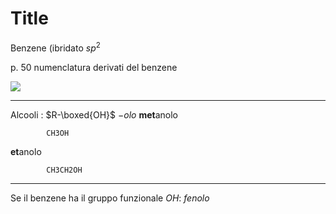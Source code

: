 # Title

Benzene (ibridato $sp^2$


p. 50 numenclatura derivati del benzene



![](https://i.imgur.com/wCWrkl0.jpg)


---

Alcooli : $R-\boxed{OH}$
$-olo$
**met**anolo

			CH3OH
**et**anolo

			CH3CH2OH


---
Se il benzene ha il gruppo funzionale $OH$: $fenolo$
<!--stackedit_data:
eyJoaXN0b3J5IjpbLTI2NjIwMjk4Niw0MTQxODY0MDVdfQ==
-->